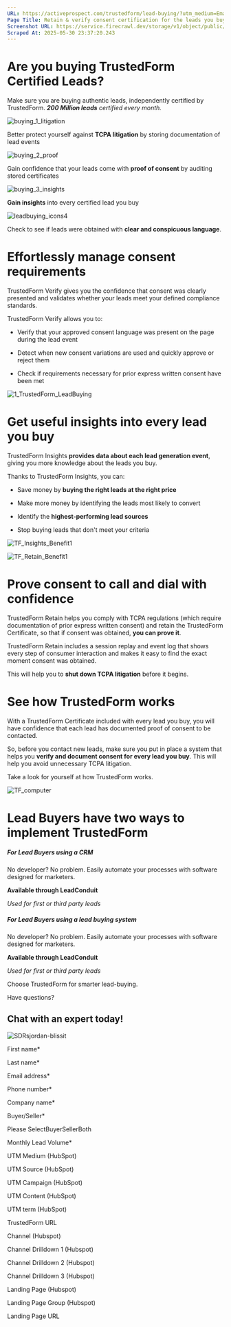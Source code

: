 ```yaml
---
URL: https://activeprospect.com/trustedform/lead-buying/?utm_medium=Email&utm_source=Website&utm_campaign=AP-Email-InsideCBM-Nov
Page Title: Retain & verify consent certification for the leads you buy - ActiveProspect
Screenshot URL: https://service.firecrawl.dev/storage/v1/object/public/media/screenshot-572880cc-9afa-4125-91fb-f663a48b6318.png
Scraped At: 2025-05-30 23:37:20.243
---
```

# Are you buying TrustedForm Certified Leads?

Make sure you are buying authentic leads, independently certified by TrustedForm. _**200 Million leads** certified every month._

![buying_1_litigation](https://activeprospect.com/wp-content/uploads/2022/10/buying_1_litigation.png)

Better protect yourself against **TCPA litigation** by storing documentation of lead events

![buying_2_proof](https://activeprospect.com/wp-content/uploads/2022/10/buying_2_proof.png)

Gain confidence that your leads come with **proof of consent** by auditing stored certificates

![buying_3_insights](https://activeprospect.com/wp-content/uploads/2022/10/buying_3_insights.png)

**Gain insights** into every certified lead you buy

![leadbuying_icons4](https://activeprospect.com/wp-content/uploads/2024/09/leadbuying_icons4.png)

Check to see if leads were obtained with **clear and conspicuous language**.

# Effortlessly manage consent requirements

TrustedForm Verify gives you the confidence that consent was clearly presented and validates whether your leads meet your defined compliance standards.

TrustedForm Verify allows you to:

- Verify that your approved consent language was present on the page during the lead event

- Detect when new consent variations are used and quickly approve or reject them

- Check if requirements necessary for prior express written consent have been met


![1_TrustedForm_LeadBuying](https://activeprospect.com/wp-content/uploads/2023/12/1_TrustedForm_LeadBuying.png)

# Get useful insights into every lead you buy

TrustedForm Insights **provides data about each lead generation event**, giving you more knowledge about the leads you buy.

Thanks to TrustedForm Insights, you can:

- Save money by **buying the right leads at the right price**

- Make more money by identifying the leads most likely to convert

- Identify the **highest-performing lead sources**

- Stop buying leads that don't meet your criteria


![TF_Insights_Benefit1](https://activeprospect.com/wp-content/uploads/2023/12/TF_Insights_Benefit1.png)

![TF_Retain_Benefit1](https://activeprospect.com/wp-content/uploads/2023/12/TF_Retain_Benefit1.png)

# Prove consent to call and dial with confidence

TrustedForm Retain helps you comply with TCPA regulations (which require documentation of prior express written consent) and retain the TrustedForm Certificate, so that if consent was obtained, **you can prove it**.

TrustedForm Retain includes a session replay and event log that shows every step of consumer interaction and makes it easy to find the exact moment consent was obtained.

This will help you to **shut down TCPA litigation** before it begins.


# See how TrustedForm works

With a TrustedForm Certificate included with every lead you buy, you will have confidence that each lead has documented proof of consent to be contacted.

So, before you contact new leads, make sure you put in place a system that helps you **verify and document consent for every lead you buy**. This will help you avoid unnecessary TCPA litigation.

Take a look for yourself at how TrustedForm works.


![TF_computer](https://activeprospect.com/wp-content/uploads/2022/10/TF_computer.gif)

# Lead Buyers have two ways to implement TrustedForm

##### For Lead Buyers using a CRM

No developer? No problem. Easily automate your processes with software designed for marketers.

**Available through LeadConduit**

_Used for first or third party leads_


##### For Lead Buyers using a lead buying system

No developer? No problem. Easily automate your processes with software designed for marketers.

**Available through LeadConduit**

_Used for first or third party leads_



Choose TrustedForm for smarter lead-buying.

Have questions?

## Chat with an expert today!

![SDRsjordan-blissit](https://activeprospect.com/wp-content/uploads/2023/09/SDRsjordan-blissit.png)

First name\*

Last name\*

Email address\*

Phone number\*

Company name\*

Buyer/Seller\*

Please SelectBuyerSellerBoth

Monthly Lead Volume\*

UTM Medium (HubSpot)

UTM Source (HubSpot)

UTM Campaign (HubSpot)

UTM Content (HubSpot)

UTM term (HubSpot)

TrustedForm URL

Channel (Hubspot)

Channel Drilldown 1 (Hubspot)

Channel Drilldown 2 (Hubspot)

Channel Drilldown 3 (Hubspot)

Landing Page (Hubspot)

Landing Page Group (Hubspot)

Landing Page URL



